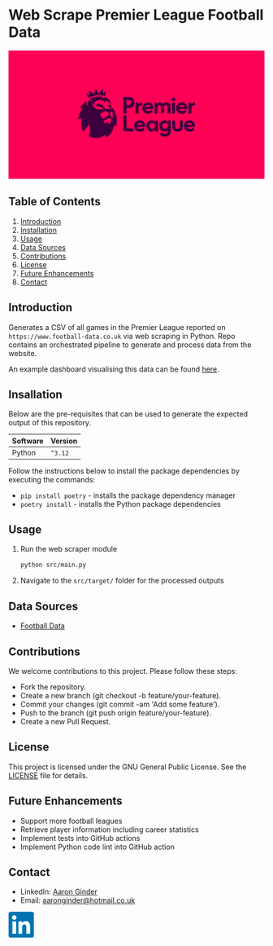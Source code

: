 # Web Scrape Premier League Football Data

![Premier League Header](resources/article/premier-league-header.png "Premier League")

## Table of Contents

1. [Introduction](#introduction)
2. [Installation](#insallation)
3. [Usage](#usage)
4. [Data Sources](#data-sources)
5. [Contributions](#contributions)
6. [License](#license)
7. [Future Enhancements](#future-enhancements)
8. [Contact](#contact)

## Introduction

Generates a CSV of all games in the Premier League reported on `https://www.football-data.co.uk` via web scraping in Python. Repo contains an orchestrated pipeline to generate and process data from the website.

An example dashboard visualising this data can be found [here](https://public.tableau.com/app/profile/aaron2218/viz/EnglishPremierLeague_15745521956850/EnglishPremierLeaguePerformanceOverview).

## Insallation

Below are the pre-requisites that can be used to generate the expected output of this repository.

|Software   | Version   |
|-----------|-----------|
|Python     | `^3.12`   |

Follow the instructions below to install the package dependencies by executing the commands:

- `pip install poetry` - installs the package dependency manager
- `poetry install`  - installs the Python package dependencies

## Usage

1. Run the web scraper module

     ```bash
     python src/main.py
     ```

2. Navigate to the `src/target/` folder for the processed outputs

## Data Sources

- [Football Data](https://www.football-data.co.uk/)

## Contributions

We welcome contributions to this project. Please follow these steps:

- Fork the repository.
- Create a new branch (git checkout -b feature/your-feature).
- Commit your changes (git commit -am 'Add some feature').
- Push to the branch (git push origin feature/your-feature).
- Create a new Pull Request.

## License

This project is licensed under the GNU General Public License. See the [LICENSE](LICENSE) file for details.

## Future Enhancements

- Support more football leagues
- Retrieve player information including career statistics
- Implement tests into GitHub actions
- Implement Python code lint into GitHub action

## Contact

- LinkedIn: [Aaron Ginder](https://www.linkedin.com/in/aaron-ginder/)
- Email: <aaronginder@hotmail.co.uk>

<a href="https://www.linkedin.com/in/aaron-ginder/">  <img src="resources/article/linkedin-icon.png" alt="LinkedIn" width="10%"></a>
